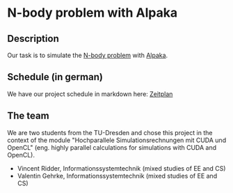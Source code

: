 # N-body problem with Alpaka
## Description
Our task is to simulate the [N-body problem](https://en.wikipedia.org/wiki/N-body_problem) with [Alpaka](https://github.com/ComputationalRadiationPhysics/alpaka).
## Schedule (in german)
We have our project schedule in markdown here: [Zeitplan](zeitplan.md)
## The team
We are two students from the TU-Dresden and chose this project in the context of the module "Hochparallele Simulationsrechnungen mit CUDA und OpenCL" (eng. highly parallel calculations for simulations with CUDA and OpenCL).
- Vincent Ridder, Informationssystemtechnik (mixed studies of EE and CS)
- Valentin Gehrke, Informationssystemtechnik (mixed studies of EE and CS)

